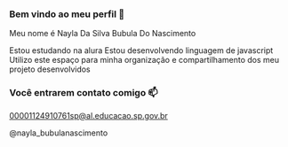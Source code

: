 ### Bem vindo ao meu perfil 💙

Meu nome é Nayla Da Silva Bubula Do Nascimento 

Estou estudando na alura
Estou desenvolvendo linguagem de javascript 
Utilizo este espaço para minha organização e compartilhamento dos meu projeto desenvolvidos 

### Você entrarem contato comigo 📫

00001124910761sp@al.educacao.sp.gov.br 

@nayla_bubulanascimento 
